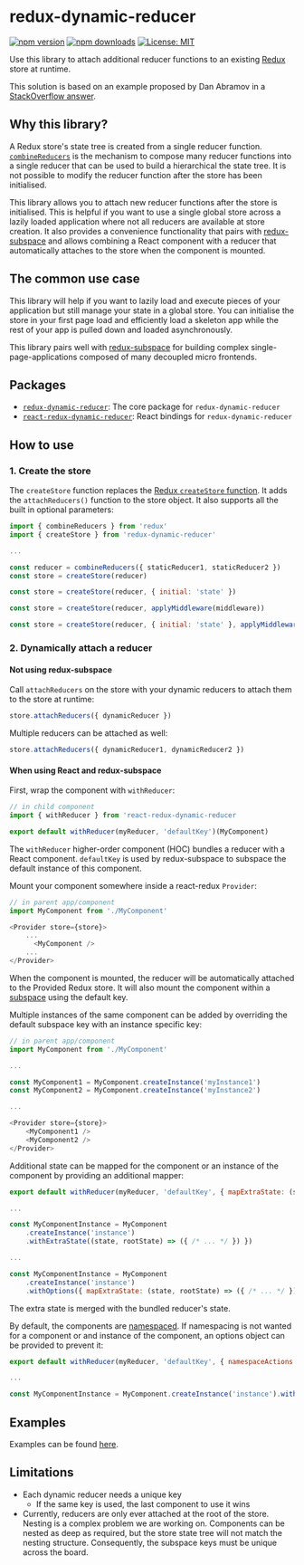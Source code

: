 # redux-dynamic-reducer

[![npm version](https://img.shields.io/npm/v/redux-dynamic-reducer.svg?style=flat-square)](https://www.npmjs.com/package/redux-dynamic-reducer)
[![npm downloads](https://img.shields.io/npm/dm/redux-dynamic-reducer.svg?style=flat-square)](https://www.npmjs.com/package/redux-dynamic-reducer)
[![License: MIT](https://img.shields.io/npm/l/redux-dynamic-reducer.svg?style=flat-square)](/LICENSE.md)

Use this library to attach additional reducer functions to an existing [Redux](http://redux.js.org/) store at runtime.

This solution is based on an example proposed by Dan Abramov in a [StackOverflow answer](http://stackoverflow.com/questions/32968016/how-to-dynamically-load-reducers-for-code-splitting-in-a-redux-application#33044701).

## Why this library?

A Redux store's state tree is created from a single reducer function. [`combineReducers`](http://redux.js.org/docs/api/combineReducers.html) is the mechanism to compose many reducer functions into a single reducer that can be used to build a hierarchical the state tree. It is not possible to modify the reducer function after the store has been initialised.

This library allows you to attach new reducer functions after the store is initialised. This is helpful if you want to use a single global store across a lazily loaded application where not all reducers are available at store creation. It also provides a convenience functionality that pairs with [redux-subspace](https://github.com/ioof-holdings/redux-subspace) and allows combining a React component with a reducer that automatically attaches to the store when the component is mounted.

## The common use case

This library will help if you want to lazily load and execute pieces of your application but still manage your state in a global store. You can initialise the store in your first page load and efficiently load a skeleton app while the rest of your app is pulled down and loaded asynchronously.

This library pairs well with [redux-subspace](https://github.com/ioof-holdings/redux-subspace) for building complex single-page-applications composed of many decoupled micro frontends.

## Packages

* [`redux-dynamic-reducer`](/packages/redux-dynamic-reducer): The core package for `redux-dynamic-reducer`
* [`react-redux-dynamic-reducer`](/packages/redux-dynamic-reducer): React bindings for `redux-dynamic-reducer`

## How to use

### 1. Create the store

The `createStore` function replaces the [Redux `createStore` function](http://redux.js.org/docs/api/createStore.html). It adds the `attachReducers()` function to the store object. It also supports all the built in optional parameters:

```javascript
import { combineReducers } from 'redux'
import { createStore } from 'redux-dynamic-reducer'

...

const reducer = combineReducers({ staticReducer1, staticReducer2 })
const store = createStore(reducer)
```

```javascript
const store = createStore(reducer, { initial: 'state' })
```

```javascript
const store = createStore(reducer, applyMiddleware(middleware))
```

```javascript
const store = createStore(reducer, { initial: 'state' }, applyMiddleware(middleware))
```

### 2. Dynamically attach a reducer

#### Not using redux-subspace

Call `attachReducers` on the store with your dynamic reducers to attach them to the store at runtime:

```javascript
store.attachReducers({ dynamicReducer })
```

Multiple reducers can be attached as well:

```javascript
store.attachReducers({ dynamicReducer1, dynamicReducer2 })
```

#### When using React and redux-subspace

First, wrap the component with `withReducer`:

```javascript
// in child component
import { withReducer } from 'react-redux-dynamic-reducer

export default withReducer(myReducer, 'defaultKey')(MyComponent)
```

The `withReducer` higher-order component (HOC) bundles a reducer with a React component. `defaultKey` is used by redux-subspace to subspace the default instance of this component.

Mount your component somewhere inside a react-redux `Provider`:

```javascript
// in parent app/component
import MyComponent from './MyComponent'

<Provider store={store}>
    ...
      <MyComponent />
    ...
</Provider>
```

When the component is mounted, the reducer will be automatically attached to the Provided Redux store. It will also mount the component within a [subspace](https://github.com/ioof-holdings/redux-subspace) using the default key.

Multiple instances of the same component can be added by overriding the default subspace key with an instance specific key:

```javascript
// in parent app/component
import MyComponent from './MyComponent'

...

const MyComponent1 = MyComponent.createInstance('myInstance1')
const MyComponent2 = MyComponent.createInstance('myInstance2')

...

<Provider store={store}>
    <MyComponent1 />
    <MyComponent2 />
</Provider>
```

Additional state can be mapped for the component or an instance of the component by providing an additional mapper:

```javascript
export default withReducer(myReducer, 'defaultKey', { mapExtraState: (state, rootState) => ({ /* ... */ }) })(MyComponent)

...

const MyComponentInstance = MyComponent
    .createInstance('instance')
    .withExtraState((state, rootState) => ({ /* ... */ }) })

...

const MyComponentInstance = MyComponent
    .createInstance('instance')
    .withOptions({ mapExtraState: (state, rootState) => ({ /* ... */ }) })
```

The extra state is merged with the bundled reducer's state.

By default, the components are [namespaced](https://github.com/ioof-holdings/redux-subspace#namespacing). If namespacing is not wanted for a component or and instance of the component, an options object can be provided to prevent it:

```javascript
export default withReducer(myReducer, 'defaultKey', { namespaceActions: false })(MyComponent)

...

const MyComponentInstance = MyComponent.createInstance('instance').withOptions({ namespaceActions: false })
```

## Examples

Examples can be found [here](/examples).

## Limitations

* Each dynamic reducer needs a unique key
  * If the same key is used, the last component to use it wins
* Currently, reducers are only ever attached at the root of the store. Nesting is a complex problem we are working on. Components can be nested as deep as required, but the store state tree will not match the nesting structure. Consequently, the subspace keys must be unique across the board.
